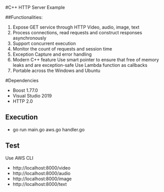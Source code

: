 #C++ HTTP Server Example

##Functionalities:
1. Expose GET service through HTTP
      Video, audio, image, text
2. Process connections, read requests and construct responses asynchronously
3. Support concurrent execution
4. Monitor the count of requests and session time
5. Exception Capture and error handling
6. Modern C++ feature 
      Use smart pointer to ensure that free of memory leaks and are exception-safe
      Use Lambda function as callbacks
7. Portable across the Windows and Ubuntu

#Dependencies
- Boost 1.77.0
- Visual Studio 2019
- HTTP 2.0

## Execution
- go run main.go aws.go handler.go

## Test
Use AWS CLI 
- http://localhost:8000/video
- http://localhost:8000/audio
- http://localhost:8000/image
- http://localhost:8000/text
